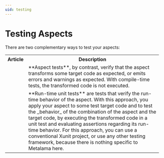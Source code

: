 ```yaml
---
uid: testing
---
```


# Testing Aspects

There are two complementary ways to test your aspects: 

<table>
    <tr>
        <th>Article</th>
        <th>Description</th>
    <tr>
    <tr>
        <td>
            <xref:aspect-testing>
        </td>
        <td>
             **Aspect tests**, by contrast, verify that the aspect transforms some target code as expected, or emits errors and warnings as expected. With compile-time tests, the transformed code is not executed.
        </td>
    </tr>    
    <tr>
        <td>
            <xref:run-time-testing>
        </td>
        <td>
        **Run-time unit tests** are tests that verify the run-time behavior of the aspect. With this approach, you apply your aspect to some test target code and to test the _behavior_ of the combination of the aspect and the target code, by executing the transformed code in a unit test and evaluating assertions regarding its run-time behavior. For this approach, you can use a conventional Xunit project, or use any other testing framework, because there is nothing specific to Metalama here.
        </td>
    </tr>
</table>   
